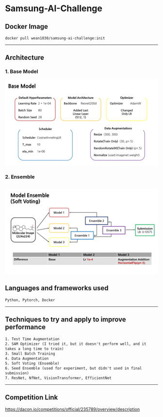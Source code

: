 # Samsung-AI-Challenge

## Docker Image
```
docker pull wean1030/samsung-ai-challenge:init 
```
---

## Architecture
### 1. Base Model
![base_model](./base_model.jpg)
### 2. Ensemble
![ensemble](./model_ensemble.jpg)
---

## Languages and frameworks used
~~~
Python, Pytorch, Docker
~~~
---

## Techniques to try and apply to improve performance
~~~ 
1. Test Time Augmentation
2. SAM Optimizer (I tried it, but it doesn't perform well, and it takes a long time to train)
3. Small Batch Training
4. Data Augmentation
5. Soft Voting (Ensemble)
6. Seed Ensemble (used for experiment, but didn't used in final submission)
7. ResNet, NfNet, VisionTransformer, EfficientNet
~~~
---

## Competition Link
https://dacon.io/competitions/official/235789/overview/description
